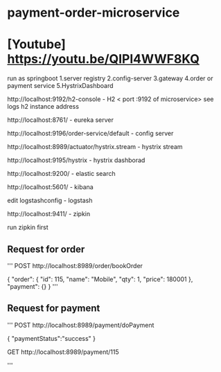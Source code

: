 # payment-order-microservice

# [Youtube] https://youtu.be/QIPl4WWF8KQ

run as springboot 
	1.server registry
	2.config-server
	3.gateway
	4.order or payment service
	5.HystrixDashboard 

http://localhost:9192/h2-console - H2 < port :9192 of microservice> see logs h2 instance address

http://localhost:8761/ - eureka server

http://localhost:9196/order-service/default - config server

http://localhost:8989/actuator/hystrix.stream - hystrix stream

http://localhost:9195/hystrix - hystrix dashborad 

http://localhost:9200/ - elastic search

http://localhost:5601/ - kibana

edit logstashconfig - logstash

http://localhost:9411/ - zipkin

run zipkin first

## Request for order
'''
POST http://localhost:8989/order/bookOrder

{
    "order": {
        "id": 115,
        "name": "Mobile",
        "qty": 1,
        "price": 180001
    },
    "payment": {}
}
'''
## Request for payment

'''
POST http://localhost:8989/payment/doPayment

{
    "paymentStatus":"success"
}

GET http://localhost:8989/payment/115

'''
